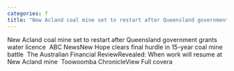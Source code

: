 ```yaml
---
categories: f
title: "New Acland coal mine set to restart after Queensland government grants water licence  ABC News"
---
```

New Acland coal mine set to restart after Queensland government grants water licence&nbsp;&nbsp;ABC NewsNew Hope clears final hurdle in 15-year coal mine battle&nbsp;&nbsp;The Australian Financial ReviewRevealed: When work will resume at New Acland mine&nbsp;&nbsp;Toowoomba ChronicleView Full covera